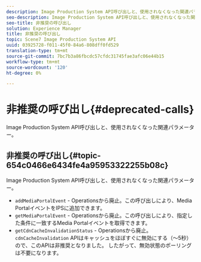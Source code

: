 ```yaml
---
description: Image Production System API呼び出しと、使用されなくなった関連パラメーター。
seo-description: Image Production System API呼び出しと、使用されなくなった関連パラメーター。
seo-title: 非推奨の呼び出し
solution: Experience Manager
title: 非推奨の呼び出し
topic: Scene7 Image Production System API
uuid: 03925728-f011-45f0-84a6-808dff0fd529
translation-type: tm+mt
source-git-commit: 7bc7b3a86fbcdc57cfdc31745fae3afc06e44b15
workflow-type: tm+mt
source-wordcount: '120'
ht-degree: 0%

---
```



# 非推奨の呼び出し{#deprecated-calls}

Image Production System API呼び出しと、使用されなくなった関連パラメーター。

## 非推奨の呼び出し{#topic-654c0466e6434fe4a95953322255b08c}

Image Production System API呼び出しと、使用されなくなった関連パラメーター。

* `addMediaPortalEvent` - Operationsから廃止。この呼び出しにより、Media PortalイベントをIPSに追加できます。
* `getMediaPortalEvent` - Operationsから廃止。この呼び出しにより、指定した条件に一致するMedia Portalイベントを取得できます。
* `getCdnCacheInvalidationStatus` - Operationsから廃止。`cdnCacheInvalidation` APIはキャッシュをほぼすぐに無効にする（～5秒）ので、このAPIは非推奨となりました。 したがって、無効状態のポーリングは不要になります。

